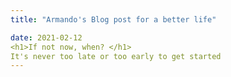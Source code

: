 ```yaml
---
title: "Armando's Blog post for a better life"

date: 2021-02-12
<h1>If not now, when? </h1>
It's never too late or too early to get started
---
```

